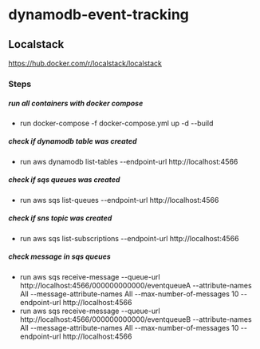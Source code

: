 # dynamodb-event-tracking

## Localstack 

https://hub.docker.com/r/localstack/localstack

### Steps

##### run all containers with docker compose
- run docker-compose -f docker-compose.yml up -d --build

##### check if dynamodb table was created
- run aws dynamodb list-tables --endpoint-url http://localhost:4566

##### check if sqs queues was created
- run aws sqs list-queues --endpoint-url http://localhost:4566

##### check if sns topic was created
- run aws sqs list-subscriptions --endpoint-url http://localhost:4566

##### check message in sqs queues
- run aws sqs receive-message --queue-url http://localhost:4566/000000000000/eventqueueA --attribute-names All --message-attribute-names All --max-number-of-messages 10 --endpoint-url http://localhost:4566 
- run aws sqs receive-message --queue-url http://localhost:4566/000000000000/eventqueueB --attribute-names All --message-attribute-names All --max-number-of-messages 10 --endpoint-url http://localhost:4566